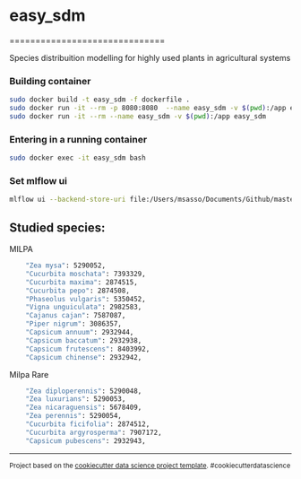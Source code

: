 # easy_sdm
==============================

Species distribuition modelling for highly used plants in agricultural systems

### Building container

```bash
sudo docker build -t easy_sdm -f dockerfile .
sudo docker run -it --rm -p 8080:8080  --name easy_sdm -v $(pwd):/app easy_sdm
sudo docker run -it --rm --name easy_sdm -v $(pwd):/app easy_sdm
```
###  Entering in a running container
```bash
sudo docker exec -it easy_sdm bash
```

###  Set mlflow ui
```bash
mlflow ui --backend-store-uri file:/Users/msasso/Documents/Github/masters/masters_research/data/ml
```

## Studied species:

MILPA

```bash
    "Zea mysa": 5290052,
    "Cucurbita moschata": 7393329,
    "Cucurbita maxima": 2874515,
    "Cucurbita pepo": 2874508,
    "Phaseolus vulgaris": 5350452,
    "Vigna unguiculata": 2982583,
    "Cajanus cajan": 7587087,
    "Piper nigrum": 3086357,
    "Capsicum annuum": 2932944,
    "Capsicum baccatum": 2932938,
    "Capsicum frutescens": 8403992,
    "Capsicum chinense": 2932942,
```

Milpa Rare

```bash
    "Zea diploperennis": 5290048,
    "Zea luxurians": 5290053,
    "Zea nicaraguensis": 5678409,
    "Zea perennis": 5290054,
    "Cucurbita ficifolia": 2874512,
    "Cucurbita argyrosperma": 7907172,
    "Capsicum pubescens": 2932943,
```

--------

<p><small>Project based on the <a target="_blank" href="https://drivendata.github.io/cookiecutter-data-science/">cookiecutter data science project template</a>. #cookiecutterdatascience</small></p>
